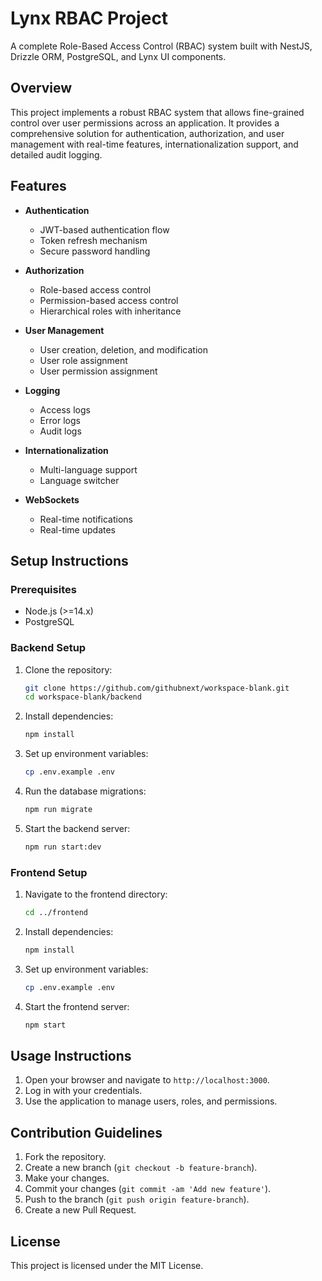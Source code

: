 # Lynx RBAC Project
  
A complete Role-Based Access Control (RBAC) system built with NestJS, Drizzle ORM, PostgreSQL, and Lynx UI components.
  
## Overview
  
This project implements a robust RBAC system that allows fine-grained control over user permissions across an application. It provides a comprehensive solution for authentication, authorization, and user management with real-time features, internationalization support, and detailed audit logging.
  
## Features
  
- **Authentication**
  - JWT-based authentication flow
  - Token refresh mechanism
  - Secure password handling
    
- **Authorization**
  - Role-based access control
  - Permission-based access control
  - Hierarchical roles with inheritance
  
- **User Management**
  - User creation, deletion, and modification
  - User role assignment
  - User permission assignment
  
- **Logging**
  - Access logs
  - Error logs
  - Audit logs
  
- **Internationalization**
  - Multi-language support
  - Language switcher
  
- **WebSockets**
  - Real-time notifications
  - Real-time updates
  
## Setup Instructions
  
### Prerequisites
  
- Node.js (>=14.x)
- PostgreSQL
  
### Backend Setup
  
1. Clone the repository:
  
   ```bash
   git clone https://github.com/githubnext/workspace-blank.git
   cd workspace-blank/backend
   ```
  
2. Install dependencies:
  
   ```bash
   npm install
   ```
  
3. Set up environment variables:
  
   ```bash
   cp .env.example .env
   ```
  
4. Run the database migrations:
  
   ```bash
   npm run migrate
   ```
  
5. Start the backend server:
  
   ```bash
   npm run start:dev
   ```
  
### Frontend Setup
  
1. Navigate to the frontend directory:
  
   ```bash
   cd ../frontend
   ```
  
2. Install dependencies:
  
   ```bash
   npm install
   ```
  
3. Set up environment variables:
  
   ```bash
   cp .env.example .env
   ```
  
4. Start the frontend server:
  
   ```bash
   npm start
   ```
  
## Usage Instructions
  
1. Open your browser and navigate to `http://localhost:3000`.
2. Log in with your credentials.
3. Use the application to manage users, roles, and permissions.
  
## Contribution Guidelines
  
1. Fork the repository.
2. Create a new branch (`git checkout -b feature-branch`).
3. Make your changes.
4. Commit your changes (`git commit -am 'Add new feature'`).
5. Push to the branch (`git push origin feature-branch`).
6. Create a new Pull Request.
  
## License
  
This project is licensed under the MIT License.
